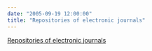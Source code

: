 ```yaml
---
date: "2005-09-19 12:00:00"
title: "Repositories of electronic journals"
---
```


[Repositories of electronic journals](/lemire/blog/2005/09-19-repositories-of-electronic-journals)

